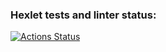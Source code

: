 ### Hexlet tests and linter status:
[![Actions Status](https://github.com/elena-ukrainets/qa-engineer-project-85/workflows/hexlet-check/badge.svg)](https://github.com/elena-ukrainets/qa-engineer-project-85/actions)
